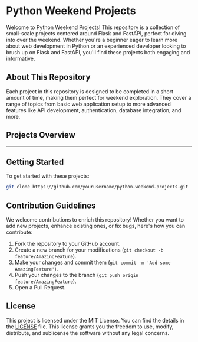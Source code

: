 # Python Weekend Projects

Welcome to Python Weekend Projects! This repository is a collection of small-scale projects centered around Flask and FastAPI, perfect for diving into over the weekend. Whether you're a beginner eager to learn more about web development in Python or an experienced developer looking to brush up on Flask and FastAPI, you'll find these projects both engaging and informative.

## About This Repository

Each project in this repository is designed to be completed in a short amount of time, making them perfect for weekend exploration. They cover a range of topics from basic web application setup to more advanced features like API development, authentication, database integration, and more.

## Projects Overview


----

## Getting Started

To get started with these projects:

```bash
git clone https://github.com/yourusername/python-weekend-projects.git
```


## Contribution Guidelines

We welcome contributions to enrich this repository! Whether you want to add new projects, enhance existing ones, or fix bugs, here's how you can contribute:

1. Fork the repository to your GitHub account.
2. Create a new branch for your modifications (`git checkout -b feature/AmazingFeature`).
3. Make your changes and commit them (`git commit -m 'Add some AmazingFeature'`).
4. Push your changes to the branch (`git push origin feature/AmazingFeature`).
5. Open a Pull Request.

## License

This project is licensed under the MIT License. You can find the details in the [LICENSE](LICENSE) file. This license grants you the freedom to use, modify, distribute, and sublicense the software without any legal concerns.
